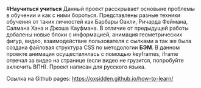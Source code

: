 #**Научиться учиться**
Данный проект расскрывает основыне проблемы в обучении и как с ними бороться. Представлены разные техники обучения от таких личностей как Барбары Оакли, Ричарда Феймана, Салмана Хана и Джоша Кауфмана. В отличие от предыдущей работы добалены новые блоки с информацией, анимация геометрических фигур, видео, взаимодействие пользователя с сылками а так же была создана файловая структура CSS по методологии **БЭМ**. В данном проекте анимация осуществлялась с помощью keyframes, iframe отвечал за видео на странице (если видео не грузится, попробуйте включить ВПН). Проект написан для русского языка.

Ссылка на Github pages: https://oxsidden.github.io/how-to-learn/
